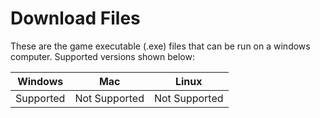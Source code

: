 # Download Files
These are the game executable (.exe) files that can be run on a windows computer. Supported versions shown below:

| Windows | Mac | Linux |
|---------|-----|-------|
| Supported | Not Supported | Not Supported |

